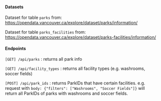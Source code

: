 #### Datasets

Dataset for table `parks` from: https://opendata.vancouver.ca/explore/dataset/parks/information/

Dataset for table `parks_facilities` from: https://opendata.vancouver.ca/explore/dataset/parks-facilities/information/

#### Endpoints

`[GET] /api/parks` : returns all park info

`[GET] /api/facility_types` : returns all facility types (e.g. washrooms, soccer fields)

`[POST] /api/park_ids` : returns ParkIDs that have certain facilities. e.g. request with `body: {"filters": ["Washrooms", "Soccer Fields"]}` will return all ParkIDs of parks with washrooms and soccer fields.
